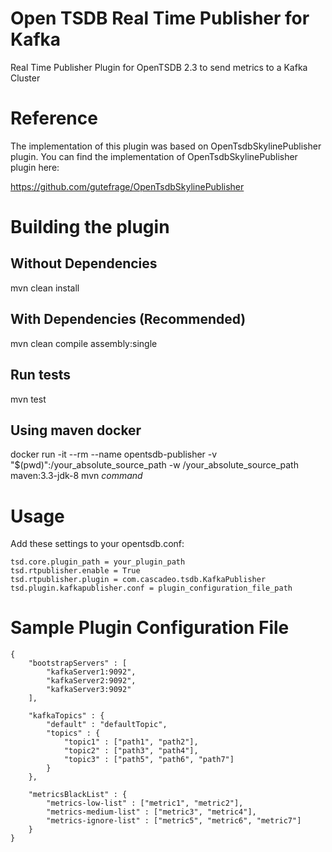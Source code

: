 Open TSDB Real Time Publisher for Kafka
========================

Real Time Publisher Plugin for OpenTSDB 2.3 to send metrics to a Kafka Cluster 

# Reference

The implementation of this plugin was based on OpenTsdbSkylinePublisher plugin. You can find the implementation of OpenTsdbSkylinePublisher plugin here:

https://github.com/gutefrage/OpenTsdbSkylinePublisher

# Building the plugin

## Without Dependencies 
mvn clean install

## With Dependencies (Recommended)
mvn clean compile assembly:single

## Run tests
mvn test

## Using maven docker
docker run -it --rm --name opentsdb-publisher -v "$(pwd)":/your_absolute_source_path -w /your_absolute_source_path maven:3.3-jdk-8 mvn _command_

# Usage 
Add these settings to your opentsdb.conf:
```
tsd.core.plugin_path = your_plugin_path 
tsd.rtpublisher.enable = True  
tsd.rtpublisher.plugin = com.cascadeo.tsdb.KafkaPublisher
tsd.plugin.kafkapublisher.conf = plugin_configuration_file_path
```

# Sample Plugin Configuration File
```
{
    "bootstrapServers" : [
        "kafkaServer1:9092",
        "kafkaServer2:9092",
        "kafkaServer3:9092"
    ],

    "kafkaTopics" : {
        "default" : "defaultTopic",
        "topics" : {
            "topic1" : ["path1", "path2"],
            "topic2" : ["path3", "path4"],
            "topic3" : ["path5", "path6", "path7"]            
        }
    },
    
    "metricsBlackList" : {
        "metrics-low-list" : ["metric1", "metric2"],
        "metrics-medium-list" : ["metric3", "metric4"],
        "metrics-ignore-list" : ["metric5", "metric6", "metric7"]
    }
}
```
  



